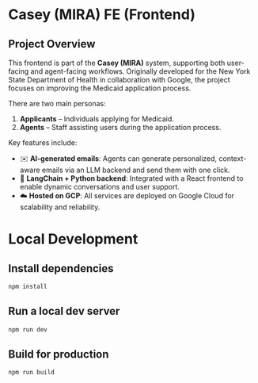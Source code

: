 # Casey (MIRA) FE (Frontend)

## Project Overview

This frontend is part of the **Casey (MIRA)** system, supporting both user-facing and agent-facing workflows. Originally developed for the New York State Department of Health in collaboration with Google, the project focuses on improving the Medicaid application process.

There are two main personas:

1. **Applicants** – Individuals applying for Medicaid.
2. **Agents** – Staff assisting users during the application process.

Key features include:

- ✉️ **AI-generated emails**: Agents can generate personalized, context-aware emails via an LLM backend and send them with one click.
- 🔗 **LangChain + Python backend**: Integrated with a React frontend to enable dynamic conversations and user support.
- ☁️ **Hosted on GCP**: All services are deployed on Google Cloud for scalability and reliability.

# Local Development

## Install dependencies

```bash
npm install
```

## Run a local dev server

```bash
npm run dev
```

## Build for production

```bash
npm run build
